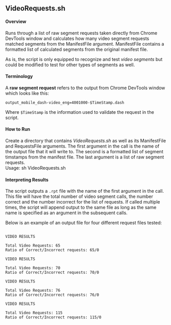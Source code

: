## VideoRequests.sh

#### Overview

Runs through a list of raw segment requests taken directly from Chrome DevTools window and calculates how many video segment requests matched segments from the ManifestFile argument.  ManifestFile contains a formatted list of calculated segments from the original manifest file.

As is, the script is only equipped to recognize and test *video segments* but could be modified to test for other types of segments as well.

#### Terminology

A **raw segment request** refers to the output from Chrome DevTools window which looks like this:

```
output_mobile_dash-video_eng=4001000-$TimeStamp.dash
```
Where `$TimeStamp` is the information used to validate the request in the script.

#### How to Run

Create a directory that contains *VideoRequests.sh* as well as its ManifestFile and RequestsFile arguments.  The first argument in the call is the name of the output file that it will write to.  The second is a formatted list of segment timstamps from the manifest file.  The last argument is a list of raw segment requests.  
Usage: sh VideoRequests.sh <ReportFile> <ManifestFile> <RequestsFile>

#### Interpreting Results

The script outputs a `.rpt` file with the name of the first argument in the call.  This file will have the total number of video segment calls, the number correct and the number incorrect for the list of requests.  If called multiple times, the script will append output to the same file as long as the same name is specified as an argument in the subsequent calls.


Below is an example of an output file for four different request files tested:

```

VIDEO RESULTS

Total Video Requests: 65
Ratio of Correct/Incorrect requests: 65/0

VIDEO RESULTS

Total Video Requests: 70
Ratio of Correct/Incorrect requests: 70/0

VIDEO RESULTS

Total Video Requests: 76
Ratio of Correct/Incorrect requests: 76/0

VIDEO RESULTS

Total Video Requests: 115
Ratio of Correct/Incorrect requests: 115/0

```
